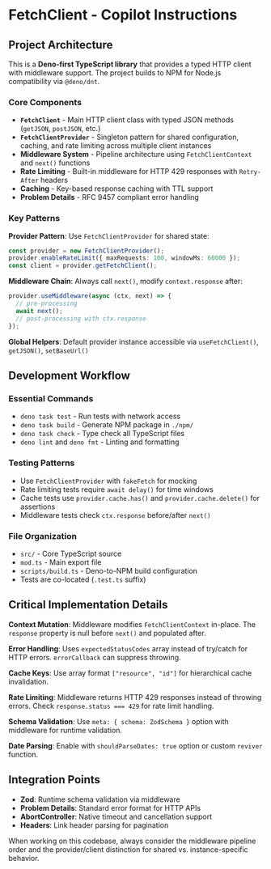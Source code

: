 # FetchClient - Copilot Instructions

## Project Architecture

This is a **Deno-first TypeScript library** that provides a typed HTTP client with middleware support. The project builds to NPM for Node.js compatibility via `@deno/dnt`.

### Core Components

- **`FetchClient`** - Main HTTP client class with typed JSON methods (`getJSON`, `postJSON`, etc.)
- **`FetchClientProvider`** - Singleton pattern for shared configuration, caching, and rate limiting across multiple client instances
- **Middleware System** - Pipeline architecture using `FetchClientContext` and `next()` functions
- **Rate Limiting** - Built-in middleware for HTTP 429 responses with `Retry-After` headers
- **Caching** - Key-based response caching with TTL support
- **Problem Details** - RFC 9457 compliant error handling

### Key Patterns

**Provider Pattern**: Use `FetchClientProvider` for shared state:
```typescript
const provider = new FetchClientProvider();
provider.enableRateLimit({ maxRequests: 100, windowMs: 60000 });
const client = provider.getFetchClient();
```

**Middleware Chain**: Always call `next()`, modify `context.response` after:
```typescript
provider.useMiddleware(async (ctx, next) => {
  // pre-processing
  await next();
  // post-processing with ctx.response
});
```

**Global Helpers**: Default provider instance accessible via `useFetchClient()`, `getJSON()`, `setBaseUrl()`

## Development Workflow

### Essential Commands
- `deno task test` - Run tests with network access
- `deno task build` - Generate NPM package in `./npm/`
- `deno task check` - Type check all TypeScript files
- `deno lint` and `deno fmt` - Linting and formatting

### Testing Patterns
- Use `FetchClientProvider` with `fakeFetch` for mocking
- Rate limiting tests require `await delay()` for time windows
- Cache tests use `provider.cache.has()` and `provider.cache.delete()` for assertions
- Middleware tests check `ctx.response` before/after `next()`

### File Organization
- `src/` - Core TypeScript source
- `mod.ts` - Main export file
- `scripts/build.ts` - Deno-to-NPM build configuration
- Tests are co-located (`.test.ts` suffix)

## Critical Implementation Details

**Context Mutation**: Middleware modifies `FetchClientContext` in-place. The `response` property is null before `next()` and populated after.

**Error Handling**: Uses `expectedStatusCodes` array instead of try/catch for HTTP errors. `errorCallback` can suppress throwing.

**Cache Keys**: Use array format `["resource", "id"]` for hierarchical cache invalidation.

**Rate Limiting**: Middleware returns HTTP 429 responses instead of throwing errors. Check `response.status === 429` for rate limit handling.

**Schema Validation**: Use `meta: { schema: ZodSchema }` option with middleware for runtime validation.

**Date Parsing**: Enable with `shouldParseDates: true` option or custom `reviver` function.

## Integration Points

- **Zod**: Runtime schema validation via middleware
- **Problem Details**: Standard error format for HTTP APIs
- **AbortController**: Native timeout and cancellation support
- **Headers**: Link header parsing for pagination

When working on this codebase, always consider the middleware pipeline order and the provider/client distinction for shared vs. instance-specific behavior.
